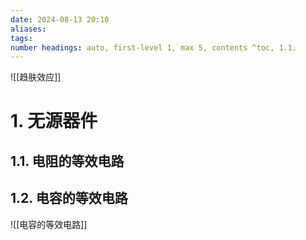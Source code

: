 ```yaml
---
date: 2024-08-13 20:10
aliases: 
tags: 
number headings: auto, first-level 1, max 5, contents ^toc, 1.1.
---
```



![[趋肤效应]]

# 1. 无源器件


## 1.1. 电阻的等效电路

## 1.2. 电容的等效电路

![[电容的等效电路]]
